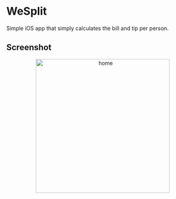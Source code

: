 # WeSplit
Simple iOS app that simply calculates the bill and tip per person.


## Screenshot

<div align="center">
  <img width="350" alt="home" src="https://github.com/mrthnby/we_split/assets/72457200/2b99b9d2-855c-4da9-8913-3ba89d36cd2e">
</div>
